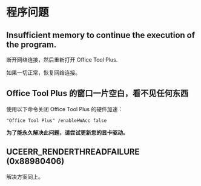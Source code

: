 # 程序问题

## Insufficient memory to continue the execution of the program.

断开网络连接，然后重新打开 Office Tool Plus.

如果一切正常，恢复网络连接。

## Office Tool Plus 的窗口一片空白，看不见任何东西

使用以下命令关闭 Office Tool Plus 的硬件加速：

``` batch
"Office Tool Plus" /enableHWAcc false
```

**为了能永久解决此问题，请尝试更新您的显卡驱动。**

## UCEERR_RENDERTHREADFAILURE (0x88980406)

解决方案同上。
